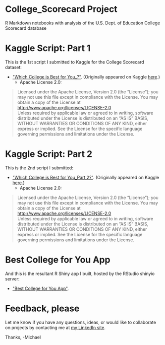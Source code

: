 # College_Scorecard Project 
R Markdown notebooks with analysis of the U.S. Dept. of Education College Scorecard database

# Kaggle Script: Part 1  

This is the 1st script I submitted to Kaggle for the College Scorecard dataset:   
+  ["Which College is Best for You_?"]().  (Originally appeared on Kaggle [here](https://www.kaggle.com/apollostar/which-college-is-best-for-you).)
    + Apache License 2.0:  
>    Licensed under the Apache License, Version 2.0 (the “License”); you may not use this file except in compliance with the License. You may obtain a copy of the License at http://www.apache.org/licenses/LICENSE-2.0   
> Unless required by applicable law or agreed to in writing, software distributed under the License is distributed on an “AS IS” BASIS, WITHOUT WARRANTIES OR CONDITIONS OF ANY KIND, either express or implied. See the License for the specific language governing permissions and limitations under the License.

# Kaggle Script: Part 2  

This is the 2nd script I submitted:   
+  ["Which College is Best for You_Part 2?"](). (Originally appeared on Kaggle [here](https://www.kaggle.com/apollostar/which-college-is-best-for-you-part2/notebook).)
    + Apache License 2.0:  
>    Licensed under the Apache License, Version 2.0 (the “License”); you may not use this file except in compliance with the License. You may obtain a copy of the License at http://www.apache.org/licenses/LICENSE-2.0   
> Unless required by applicable law or agreed to in writing, software distributed under the License is distributed on an “AS IS” BASIS, WITHOUT WARRANTIES OR CONDITIONS OF ANY KIND, either express or implied. See the License for the specific language governing permissions and limitations under the License.

# Best College for You App  

And this is the resultant R Shiny app I built, hosted by the RStudio shinyio server:   
+  ["Best College for You App"](https://thompsonml.shinyapps.io/BestCollegeApp/).

# Feedback, please  

Let me know if you have any questions, ideas, or would like to collaborate on projects by contacting me at [my LinkedIn site](https://www.linkedin.com/in/mlthomps).

Thanks,
-Michael
